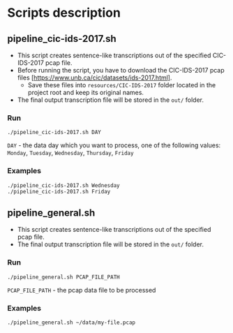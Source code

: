 # Scripts description

## pipeline_cic-ids-2017.sh
- This script creates sentence-like transcriptions out of the specified CIC-IDS-2017 pcap file.
- Before running the script, you have to download the CIC-IDS-2017 pcap files 
\[https://www.unb.ca/cic/datasets/ids-2017.html].
  - Save these files into `resources/CIC-IDS-2017` folder located in the project root 
    and keep its original names.
- The final output transcription file will be stored in the `out/` folder.


### Run
```shell
./pipeline_cic-ids-2017.sh DAY
```
`DAY` - the data day which you want to process, one of the following values:
`Monday`, `Tuesday`, `Wednesday`, `Thursday`, `Friday`

### Examples
```shell
./pipeline_cic-ids-2017.sh Wednesday
./pipeline_cic-ids-2017.sh Friday
```


## pipeline_general.sh
- This script creates sentence-like transcriptions out of the specified pcap file.
- The final output transcription file will be stored in the `out/` folder.

### Run
```shell
./pipeline_general.sh PCAP_FILE_PATH
```
`PCAP_FILE_PATH` - the pcap data file to be processed

### Examples
```shell
./pipeline_general.sh ~/data/my-file.pcap
```